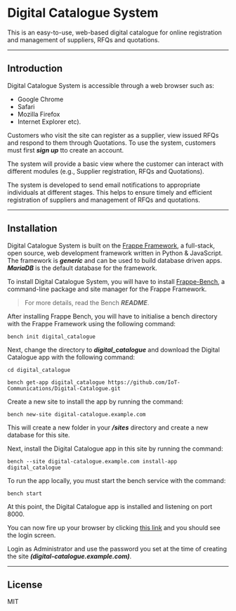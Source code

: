 # **Digital Catalogue System**

This is an easy-to-use, web-based digital catalogue for online registration and management of suppliers, RFQs and quotations.

---

## **Introduction**

Digital Catalogue System is accessible through a web browser such as:

* Google Chrome
* Safari 
* Mozilla Firefox
* Internet Explorer etc).

Customers who visit the site can register as a supplier, view issued RFQs and respond to them through Quotations. To use the system, customers must first ***sign up*** tto create an account.

The system will provide a basic view where the customer can interact with different modules (e.g., Supplier registration, RFQs and Quotations). 

The system is developed to send email notifications to appropriate individuals at different stages. This helps to ensure timely and efficient registration of suppliers and management of RFQs and quotations.

---

## **Installation**

Digital Catalogue System is built on the [Frappe Framework](https://frappeframework.com/ "Frappe Site"), a full-stack, open source, web development framework written in Python & JavaScript. The framework is ***generic*** and can be used to build database driven apps. ***MariaDB*** is the default database for the framework.

To install Digital Catalogue System, you will have to install [Frappe-Bench](https://frappeframework.com/docs/v13/user/en/installation "Frappe Bench Installation"), a command-line package and site manager for the Frappe Framework.

>For more details, read the Bench ***README***.

After installing Frappe Bench, you will have to initialise a bench directory with the Frappe Framework using the following command:

```bench
bench init digital_catalogue
```

Next, change the directory to ***digital_catalogue*** and download the Digital Catalogue app with the following command:

```bench
cd digital_catalogue

bench get-app digital_catalogue https://github.com/IoT-Communications/Digital-Catalogue.git
```

Create a new site to install the app by running the command:

```bench
bench new-site digital-catalogue.example.com
```

This will create a new folder in your ***/sites*** directory and create a new database for this site.

Next, install the Digital Catalogue app in this site by running the command:

```bench
bench --site digital-catalogue.example.com install-app digital_catalogue
```

To run the app locally, you must start the bench service with the command:

```bench
bench start
```

At this point, the Digital Catalogue app is installed and listening on port 8000. 

You can now fire up your browser by clicking [this link](http://localhost:8000/ "Login Screen") and you should see the login screen. 

Login as Administrator and use the password you set at the time of creating the site ***(digital-catalogue.example.com)***.

---

## **License**

MIT
